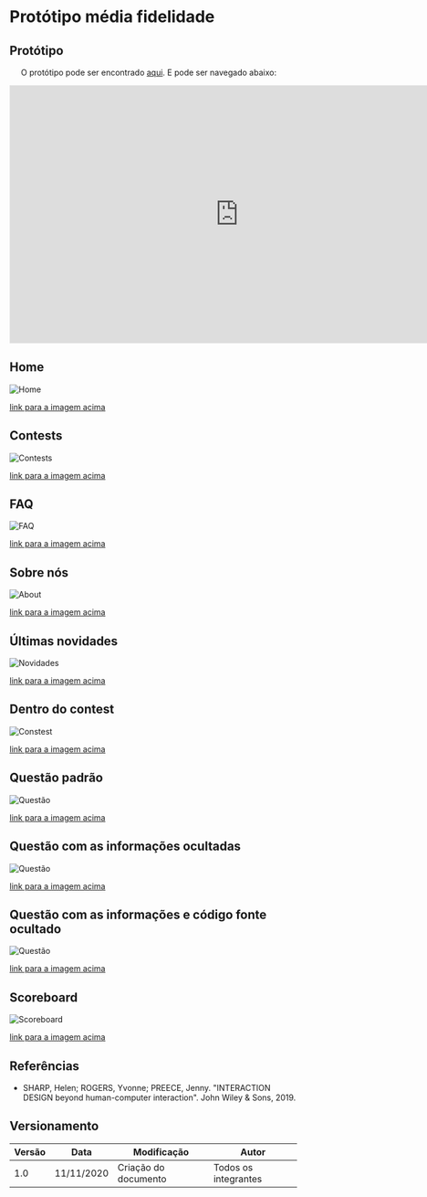 # Protótipo média fidelidade

## Protótipo

<p style="text-indent: 20px; text-align: justify">
O protótipo pode ser encontrado <a class="link" href="https://www.figma.com/file/dV7wyqdNy6V8wgjO28BkbJ/Prot%C3%B3tipo-CD-MOJ-M%C3%A9dia?node-id=0%3A1" target="_blank">aqui</a>. E pode ser navegado abaixo:
</p>

<iframe style="border: 1px solid rgba(0, 0, 0, 0.1);" width="800" height="450" src="https://www.figma.com/embed?embed_host=share&url=https%3A%2F%2Fwww.figma.com%2Ffile%2FdV7wyqdNy6V8wgjO28BkbJ%2FProt%25C3%25B3tipo-CD-MOJ-M%25C3%25A9dia%3Fnode-id%3D0%253A1" allowfullscreen></iframe>

## Home

![Home](../../assets/media_fidelidade/home.png)

<a class="link" href="https://drive.google.com/file/d/149UDhfQJnqlH8EftY19eA05lLSeCYXj1/view?usp=sharing" target="_blank">link para a imagem acima</a>

## Contests

![Contests](../../assets/media_fidelidade/contests.png)

<a class="link" href="https://drive.google.com/file/d/1Mo3gM_Wh_2rE_KMNSLyBPfRVLcyaDDIv/view?usp=sharing" target="_blank">link para a imagem acima</a>

## FAQ

![FAQ](../../assets/media_fidelidade/FAQ.png)

<a class="link" href="https://drive.google.com/file/d/1Yy68Ff8YT8uHzCLqErtiQ-dNSyod-YdD/view?usp=sharing" target="_blank">link para a imagem acima</a>

## Sobre nós

![About](../../assets/media_fidelidade/sobre.png)

<a class="link" href="https://drive.google.com/file/d/1nYJPERRvHKOPpy7Zl_Dclq6ACVzzioF3/view?usp=sharing" target="_blank">link para a imagem acima</a>

## Últimas novidades

![Novidades](../../assets/media_fidelidade/novidades.png)

<a class="link" href="https://drive.google.com/file/d/19D3XlGbH4eM2zFTf7n8aANt5q5D_E6tA/view?usp=sharing" target="_blank">link para a imagem acima</a>

## Dentro do contest

![Constest](../../assets/media_fidelidade/contest.png)

<a class="link" href="https://drive.google.com/file/d/10050cYALDhCMievaZn25HlROKlrz_o7m/view?usp=sharing" target="_blank">link para a imagem acima</a>

## Questão padrão

![Questão](../../assets/media_fidelidade/questao.png)

<a class="link" href="https://drive.google.com/file/d/1E--DzrYu8onRYPHzFO2sC_rXKt-bCGLN/view?usp=sharing" target="_blank">link para a imagem acima</a>

## Questão com as informações ocultadas

![Questão](../../assets/media_fidelidade/questao_estado_02.png)

<a class="link" href="https://drive.google.com/file/d/1E--DzrYu8onRYPHzFO2sC_rXKt-bCGLN/view?usp=sharing" target="_blank">link para a imagem acima</a>

## Questão com as informações e código fonte ocultado

![Questão](../../assets/media_fidelidade/questao_estado_03.png)

<a class="link" href="https://drive.google.com/file/d/1E--DzrYu8onRYPHzFO2sC_rXKt-bCGLN/view?usp=sharing" target="_blank">link para a imagem acima</a>

## Scoreboard

![Scoreboard](../../assets/media_fidelidade/scoreboard.png)

<a class="link" href="https://drive.google.com/file/d/1k0RHMqXRhxUraRh1Cj5wSaeB4mH3yz9x/view?usp=sharing" target="_blank">link para a imagem acima</a>

## Referências

- SHARP, Helen; ROGERS, Yvonne; PREECE, Jenny. "INTERACTION DESIGN beyond human-computer interaction". John Wiley & Sons, 2019.

## Versionamento
| Versão | Data | Modificação | Autor |
|--|--|--|--|
| 1.0 | 11/11/2020 | Criação do documento | Todos os integrantes |
